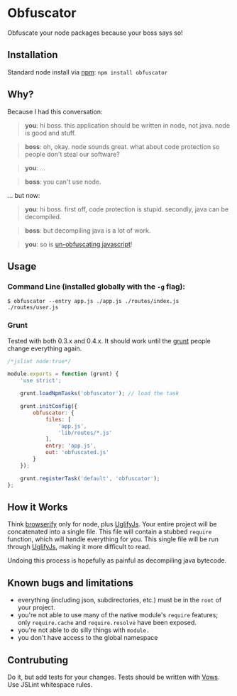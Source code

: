 # Obfuscator

Obfuscate your node packages because your boss says so!

## Installation

Standard node install via [npm](obfuscator_npm): `npm install obfuscator`

## Why?

Because I had this conversation:

> **you**: hi boss.  this application should be written in node, not java.  node is good and stuff.

> **boss**: oh, okay.  node sounds great.  what about code protection so people don't steal our software?

> **you**: ...

> **boss**: you can't use node.

... but now:

> **you**: hi boss.  first off, code protection is stupid.  secondly, java can be decompiled.

> **boss**: but decompiling java is a lot of work.

> **you**: so is [un-obfuscating javascript](obfuscator_github)!

## Usage

### Command Line (installed globally with the `-g` flag):

```
$ obfuscator --entry app.js ./app.js ./routes/index.js ./routes/user.js
```

### Grunt

Tested with both 0.3.x and 0.4.x.  It should work until the [grunt](grunt) people change everything again.

```javascript
/*jslint node:true*/

module.exports = function (grunt) {
	'use strict';

	grunt.loadNpmTasks('obfuscator'); // load the task

	grunt.initConfig({
		obfuscator: {
			files: [
				'app.js',
				'lib/routes/*.js'
			],
			entry: 'app.js',
			out: 'obfuscated.js'
		}
	});

	grunt.registerTask('default', 'obfuscator');
};
```

## How it Works

Think [browserify](browserify) only for node, plus [UglifyJs](uglify).  Your entire project will be concatenated into a single file.  This file will contain a stubbed `require` function, which will handle everything for you.  This single file will be run through [UglifyJs](uglify), making it more difficult to read.

Undoing this process is hopefully as painful as decompiling java bytecode.

## Known bugs and limitations

- everything (including json, subdirectories, etc.) must be in the `root` of your project.
- you're not able to use many of the native module's `require` features; only `require.cache` and `require.resolve` have been exposed.
- you're not able to do silly things with `module.`
- you don't have access to the global namespace

## Contrubuting

Do it, but add tests for your changes.  Tests should be written with [Vows](vows).  Use JSLint whitespace rules.


[obfuscator_npm]: http://npmjs.org/node-obfuscator
[obfuscator_github]: http://github.com/stephenmathieson/node-obfuscator
[browserify]: https://github.com/substack/node-browserify
[uglify]: https://github.com/mishoo/UglifyJS2
[vows]: https://github.com/cloudhead/vows
